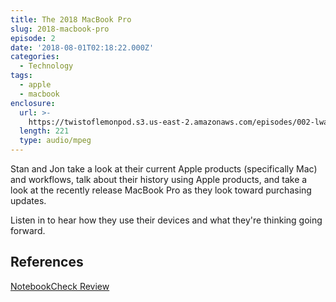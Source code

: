 ```yaml
---
title: The 2018 MacBook Pro
slug: 2018-macbook-pro
episode: 2
date: '2018-08-01T02:18:22.000Z'
categories:
  - Technology
tags:
  - apple
  - macbook
enclosure:
  url: >-
    https://twistoflemonpod.s3.us-east-2.amazonaws.com/episodes/002-lwatol-20180801.mp3
  length: 221
  type: audio/mpeg
---
```


Stan and Jon take a look at their current Apple products (specifically Mac) and workflows, talk about their history using Apple products, and take a look at the recently release MacBook Pro as they look toward purchasing updates.

Listen in to hear how they use their devices and what they're thinking going forward.

## References

[NotebookCheck Review](https://www.notebookcheck.net/Apple-MacBook-Pro-13-2018-Touch-Bar-i5-Laptop-Review.316648.0.html)
